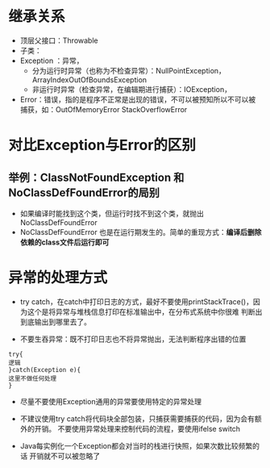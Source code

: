 # 继承关系
- 顶层父接口：Throwable
- 子类：
- Exception ：异常，
    - 分为运行时异常（也称为不检查异常）：NullPointException，ArrayIndexOutOfBoundsException
    - 非运行时异常（检查异常，在编辑期进行捕获）：IOException，
- Error：错误，指的是程序不正常是出现的错误，不可以被预知所以不可以被捕获，如：OutOfMemoryError  StackOverflowError


# 对比Exception与Error的区别
## 举例：ClassNotFoundException 和 NoClassDefFoundError的局别
- 如果编译时能找到这个类，但运行时找不到这个类，就抛出NoClassDefFoundError
- NoClassDefFoundError 也是在运行期发生的。简单的重现方式：**编译后删除依赖的class文件后运行即可**



# 异常的处理方式
- try catch，在catch中打印日志的方式，最好不要使用printStackTrace()，因为这个是将异常与堆栈信息打印在标准输出中，在分布式系统中你很难
判断出到底输出到哪里去了。

- 不要生吞异常：既不打印日志也不将异常抛出，无法判断程序出错的位置
```
try{
逻辑
}catch(Exception e){
这里不做任何处理
}
```
- 尽量不要使用Exception通用的异常要使用特定的异常处理

- 不建议使用try catch将代码块全部包装，只捕获需要捕获的代码，因为会有额外的开销。   不要使用异常处理来控制代码的流程，要使用ifelse switch

- Java每实例化一个Exception都会对当时的栈进行快照，如果次数比较频繁的话 开销就不可以被忽略了




